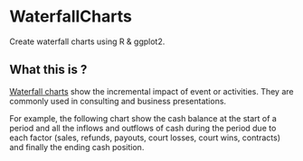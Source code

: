 # WaterfallCharts
Create waterfall charts using R &amp; ggplot2.

## What this is ?
[Waterfall charts][1] show the incremental impact of event or activities. They are commonly used in consulting and business presentations.

For example, the following chart show the cash balance at the start of a period and all the inflows and outflows of cash during the period due to each factor (sales, refunds, payouts, court losses, court wins, contracts) and finally the ending cash position.





[1]: https://en.wikipedia.org/wiki/Waterfall_chart "Wikipedia: Waterfall Chart"

